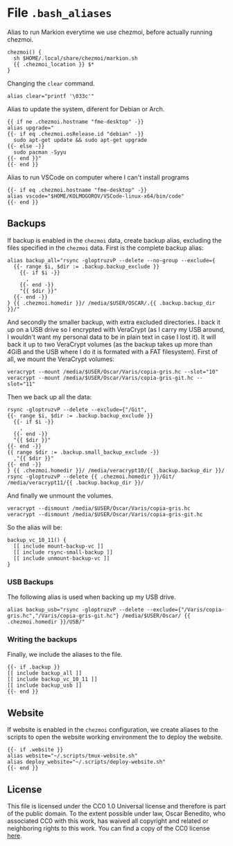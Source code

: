 # File `.bash_aliases`
Alias to run Markion everytime we use chezmoi, before actually running chezmoi.
``` file dot_bash_aliases.tmpl
chezmoi() {
  sh $HOME/.local/share/chezmoi/markion.sh
  {{ .chezmoi_location }} $*
}
```

Changing the `clear` command.
``` file dot_bash_aliases.tmpl
alias clear="printf '\033c'"
```

Alias to update the system, diferent for Debian or Arch.
``` file dot_bash_aliases.tmpl
{{ if ne .chezmoi.hostname "fme-desktop" -}}
alias upgrade="
{{- if eq .chezmoi.osRelease.id "debian" -}}
  sudo apt-get update && sudo apt-get upgrade
{{- else -}}
  sudo pacman -Syyu
{{- end }}"
{{- end }}
```

Alias to run VSCode on computer where I can't install programs
``` file dot_bash_aliases.tmpl
{{- if eq .chezmoi.hostname "fme-desktop" -}}
alias vscode="$HOME/KOLMOGOROV/VSCode-linux-x64/bin/code"
{{- end }}
```

## Backups
If backup is enabled in the `chezmoi` data, create backup alias, excluding the files specified in the `chezmoi` data. First is the complete backup alias:
``` block backup_all
alias backup_all="rsync -gloptruzvP --delete --no-group --exclude={
  {{- range $i, $dir := .backup.backup_exclude }}
    {{- if $i -}}
      ,
    {{- end -}}
    "{{ $dir }}"
  {{- end -}}
} {{ .chezmoi.homedir }}/ /media/$USER/OSCAR/.{{ .backup.backup_dir }}/"
```

And secondly the smaller backup, with extra excluded directories. I back it up on a USB drive so I encrypted with VeraCrypt (as I carry my USB around, I wouldn't want my personal data to be in plain text in case I lost it). It will back it up to two VeraCrypt volumes (as the backup takes up more than 4GiB and the USB where I do it is formated with a FAT filesystem). First of all, we mount the VeraCrypt volumes:
``` block mount-backup-vc
veracrypt --mount /media/$USER/Oscar/Varis/copia-gris.hc --slot="10"
veracrypt --mount /media/$USER/Oscar/Varis/copia-gris-git.hc --slot="11"
```
Then we back up all the data:
``` block rsync-small-backup
rsync -gloptruzvP --delete --exclude={"/Git",
{{- range $i, $dir := .backup.backup_exclude }}
  {{- if $i -}}
    ,
  {{- end -}}
  "{{ $dir }}"
{{- end -}}
{{ range $dir := .backup.small_backup_exclude -}}
  ,"{{ $dir }}"
{{- end -}}
} {{ .chezmoi.homedir }}/ /media/veracrypt10/{{ .backup.backup_dir }}/
rsync -gloptruzvP --delete {{ .chezmoi.homedir }}/Git/ /media/veracrypt11/{{ .backup.backup_dir }}/
```

And finally we unmount the volumes.
``` block unmount-backup-vc
veracrypt --dismount /media/$USER/Oscar/Varis/copia-gris.hc
veracrypt --dismount /media/$USER/Oscar/Varis/copia-gris-git.hc
```

So the alias will be:
``` block backup_vc_10_11
backup_vc_10_11() {
  [[ include mount-backup-vc ]]
  [[ include rsync-small-backup ]]
  [[ include unmount-backup-vc ]]
}
```

### USB Backups
The following alias is used when backing up my USB drive.
``` block backup_usb
alias backup_usb="rsync -gloptruzvP --delete --exclude={"/Varis/copia-gris.hc","/Varis/copia-gris-git.hc"} /media/$USER/Oscar/ {{ .chezmoi.homedir }}/USB/"
```

### Writing the backups
Finally, we include the aliases to the file.
``` file dot_bash_aliases.tmpl
{{- if .backup }}
[[ include backup_all ]]
[[ include backup_vc_10_11 ]]
[[ include backup_usb ]]
{{- end }}
```

## Website
If website is enabled in the `chezmoi` configuration, we create aliases to the scripts to open the website working environment the to deploy the website.
``` file dot_bash_aliases.tmpl
{{- if .website }}
alias website="~/.scripts/tmux-website.sh"
alias deploy_website="~/.scripts/deploy-website.sh"
{{- end }}
```

## License
This file is licensed under the CC0 1.0 Universal license and therefore is part of the public domain. To the extent possible under law, Oscar Benedito, who associated CC0 with this work, has waived all copyright and related or neighboring rights to this work. You can find a copy of the CC0 license [here](https://gitlab.com/oscarbenedito/dotfiles/blob/master/CC0-1.0).
